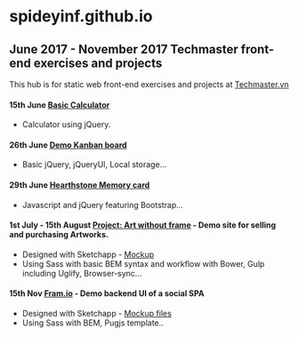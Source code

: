 # spideyinf.github.io
## June 2017 - November 2017 Techmaster front-end exercises and projects
This hub is for static web front-end exercises and projects at [Techmaster.vn](https://www.Techmaster.vn)

#### 15th June [Basic Calculator](https://spideyinf.github.io/06-15-Calculator-jQuery/index.html)
  - Calculator using jQuery.
#### 26th June [Demo Kanban board](https://spideyinf.github.io/06-26-Kanban-board/index.html)
  - Basic jQuery, jQueryUI, Local storage...
#### 29th June [Hearthstone Memory card](https://spideyinf.github.io/06-29-Memory-card/index.html)
  - Javascript and jQuery featuring Bootstrap...
#### 1st July - 15th August [Project: Art without frame](https://spideyinf.github.io/08-06-Project-1-Art-without-frame/home.html) - Demo site for selling and purchasing Artworks.
  - Designed with Sketchapp - [Mockup](https://github.com/spideyinf/spideyinf.github.io/raw/master/08-06-Project-1-Art-without-frame/sketch-design/17-08-Mockup.pdf)
  - Using Sass with basic BEM syntax and workflow with Bower, Gulp including Uglify, Browser-sync...
#### 15th Nov [Fram.io](https://spideyinf.github.io/11-15-Fram.io/links.html) - Demo backend UI of a social SPA
  - Designed with Sketchapp - [Mockup files](https://github.com/spideyinf/spideyinf.github.io/blob/master/11-15-Fram.io/fram-io-design.pdf)
  - Using Sass with BEM, Pugjs template..
